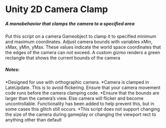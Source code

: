 # Unity 2D Camera Clamp
##### A monobehavior that clamps the camera to a specified area

Put this script on a camera Gameobject to clamp it to specified minimum and maximum coordinates.  Adjust camera bounds with variables xMin, xMax, yMin, yMax.  These values indicate the world space coordinates that the edges of the camera can not exceed. A custom gizmo renders a green rectangle that shows the current bounds of the camera

##### Notes:
*Designed for use with orthographic camera.
*Camera is clamped in LateUpdate. This is to avoid flickering.  Ensure that your camera movement code runs before the camera clamping code. 
*Ensure that the bounds are larger than the camera’s view.  Else camera will flicker and become uncontrollable. Functionality has been added to help prevent this, but in some cases this glitch still occurs.
*This script does not support changing the size of the camera during gameplay or changing the viewport rect to anything other than default
